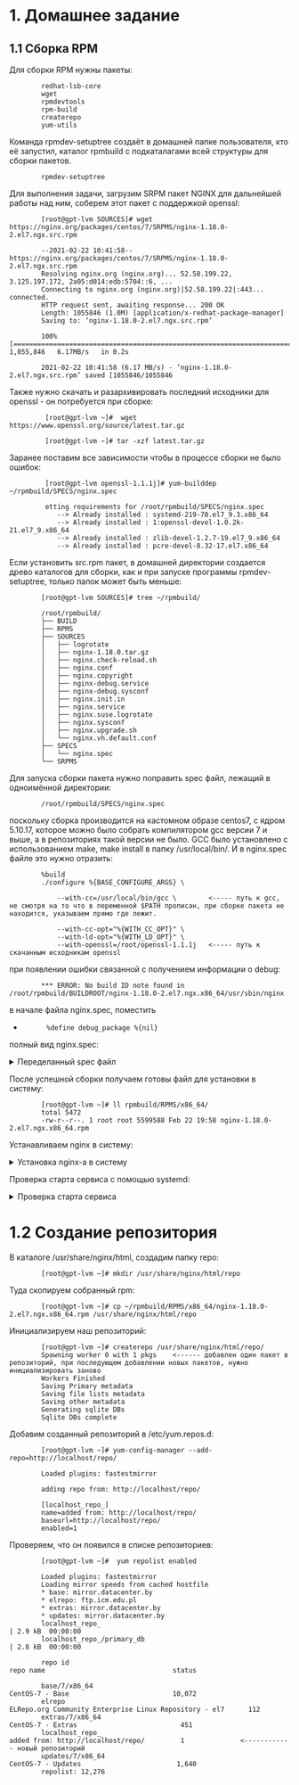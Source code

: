 

#                                                              1. Домашнее задание



##                                          1.1 Сборка RPM


Для сборки RPM нужны пакеты:

            redhat-lsb-core 
            wget 
            rpmdevtools 
            rpm-build 
            createrepo 
            yum-utils

                       
        
Команда rpmdev-setuptree создаёт в домашней папке пользователя, кто её запустил, каталог  rpmbuild с подкаталагами всей структуры для сборки пакетов.

            rpmdev-setuptree
            
Для выполнения задачи, загрузим  SRPM пакет NGINX для дальнейшей работы над ним, соберем этот пакет с поддержкой openssl:

            [root@gpt-lvm SOURCES]# wget https://nginx.org/packages/centos/7/SRPMS/nginx-1.18.0-2.el7.ngx.src.rpm
            
            --2021-02-22 10:41:58--  https://nginx.org/packages/centos/7/SRPMS/nginx-1.18.0-2.el7.ngx.src.rpm
            Resolving nginx.org (nginx.org)... 52.58.199.22, 3.125.197.172, 2a05:d014:edb:5704::6, ...
            Connecting to nginx.org (nginx.org)|52.58.199.22|:443... connected.
            HTTP request sent, awaiting response... 200 OK
            Length: 1055846 (1.0M) [application/x-redhat-package-manager]
            Saving to: ‘nginx-1.18.0-2.el7.ngx.src.rpm’

            100%[===================================================================================================>] 1,055,846   6.17MB/s   in 0.2s

            2021-02-22 10:41:58 (6.17 MB/s) - ‘nginx-1.18.0-2.el7.ngx.src.rpm’ saved [1055846/1055846

Также нужно скачать и разархивировать последний исходники для openssl - он потребуется при сборке:

             [root@gpt-lvm ~]#  wget https://www.openssl.org/source/latest.tar.gz
             
             [root@gpt-lvm ~]# tar -xzf latest.tar.gz

Заранее поставим все зависимости чтобы в процессе сборки не было ошибок:
             
             [root@gpt-lvm openssl-1.1.1j]# yum-builddep ~/rpmbuild/SPECS/nginx.spec

             etting requirements for /root/rpmbuild/SPECS/nginx.spec
                --> Already installed : systemd-219-78.el7_9.3.x86_64
                --> Already installed : 1:openssl-devel-1.0.2k-21.el7_9.x86_64
                --> Already installed : zlib-devel-1.2.7-19.el7_9.x86_64
                --> Already installed : pcre-devel-8.32-17.el7.x86_64
                

            
            
            
Если установить  src.rpm пакет, в домашней директории создается древо каталогов для сборки, как и при запуске программы rpmdev-setuptree, только папок может быть меньше:
          
            [root@gpt-lvm SOURCES]# tree ~/rpmbuild/
            
            /root/rpmbuild/
            ├── BUILD
            ├── RPMS
            ├── SOURCES
            │   ├── logrotate
            │   ├── nginx-1.18.0.tar.gz
            │   ├── nginx.check-reload.sh
            │   ├── nginx.conf
            │   ├── nginx.copyright
            │   ├── nginx-debug.service
            │   ├── nginx-debug.sysconf
            │   ├── nginx.init.in
            │   ├── nginx.service
            │   ├── nginx.suse.logrotate
            │   ├── nginx.sysconf
            │   ├── nginx.upgrade.sh
            │   └── nginx.vh.default.conf
            ├── SPECS
            │   └── nginx.spec
            └── SRPMS
            
 
 
 Для запуска сборки пакета нужно поправить spec файл, лежащий в одноимённой директории:
 
 
            /root/rpmbuild/SPECS/nginx.spec

поскольку сборка производится на кастомном образе centos7, с ядром 5.10.17, которое можно было собрать компилятором gcc версии 7 и выше, а в репозиториях такой версии не было. GCC было установлено с использованием make, make install в папку /usr/local/bin/. И в nginx.spec файле это нужно отразить:


            %build
            ./configure %{BASE_CONFIGURE_ARGS} \
                
                --with-cc=/usr/local/bin/gcc \        <----- путь к gcc, не смотря на то что в переменной $PATH прописан, при сборке пакета не находится, указываем прямо где лежит.
                
                --with-cc-opt="%{WITH_CC_OPT}" \
                --with-ld-opt="%{WITH_LD_OPT}" \
                --with-openssl=/root/openssl-1.1.1j   <----- путь к скачанным исходникам openssl 


            
 при появлении ошибки  связанной с получением информации о debug: 
            
            *** ERROR: No build ID note found in /root/rpmbuild/BUILDROOT/nginx-1.18.0-2.el7.ngx.x86_64/usr/sbin/nginx
            
в начале файла  nginx.spec, поместить

*           %define debug_package %{nil}

полный вид nginx.spec:

<details> 
           
  <summary> Переделанный spec файл </summary>
           
           #
            %define nginx_home %{_localstatedir}/cache/nginx
            %define nginx_user nginx
            %define nginx_group nginx
            %define nginx_loggroup adm
            %define debug_package %{nil}

            # distribution specific definitions
            %define use_systemd (0%{?rhel} >= 7 || 0%{?fedora} >= 19 || 0%{?suse_version} >= 1315 || 0%{?amzn} >= 2)

            %if %{use_systemd}
            BuildRequires: systemd
            Requires(post): systemd
            Requires(preun): systemd
            Requires(postun): systemd
            %endif

            %if 0%{?rhel}
            %define _group System Environment/Daemons
            %endif

            %if 0%{?rhel} == 6
            Requires(pre): shadow-utils
            Requires: initscripts >= 8.36
            Requires(post): chkconfig
            Requires: openssl >= 1.0.1
            BuildRequires: openssl-devel >= 1.0.1
            %endif

            %if 0%{?rhel} == 7
            %define epoch 1
            Epoch: %{epoch}
            Requires(pre): shadow-utils
            Requires: openssl >= 1.0.2
            BuildRequires: openssl-devel >= 1.0.2
            %define dist .el7
            %endif

            %if 0%{?rhel} == 8
            %define epoch 1
            Epoch: %{epoch}
            Requires(pre): shadow-utils
            BuildRequires: openssl-devel >= 1.1.1
            %define _debugsource_template %{nil}
            %endif

            %if 0%{?suse_version} >= 1315
            %define _group Productivity/Networking/Web/Servers
            %define nginx_loggroup trusted
            Requires(pre): shadow
            BuildRequires: libopenssl-devel
            %define _debugsource_template %{nil}
            %endif

            %if 0%{?fedora}
            %define _debugsource_template %{nil}
            %global _hardened_build 1
            %define _group System Environment/Daemons
            BuildRequires: openssl-devel
            Requires(pre): shadow-utils
            %endif

            # end of distribution specific definitions

            %define base_version 1.18.0
            %define base_release 2%{?dist}.ngx

            %define bdir %{_builddir}/%{name}-%{base_version}

            %define WITH_CC_OPT $(echo %{optflags} $(pcre-config --cflags)) -fPIC
            %define WITH_LD_OPT -Wl,-z,relro -Wl,-z,now -pie

            %define BASE_CONFIGURE_ARGS $(echo "--prefix=%{_sysconfdir}/nginx --sbin-path=%{_sbindir}/nginx --modules-path=%{_libdir}/nginx/modules --conf-path=%{_sysconfdir}/nginx/nginx.conf --error-log-path=%{_localstatedir}/log/nginx/error.log --http-log-path=%{_localstatedir}/log/nginx/access.log --pid-path=%{_localstatedir}/run/nginx.pid --lock-path=%{_localstatedir}/run/nginx.lock --http-client-body-temp-path=%{_localstatedir}/cache/nginx/client_temp --http-proxy-temp-path=%{_localstatedir}/cache/nginx/proxy_temp --http-fastcgi-temp-path=%{_localstatedir}/cache/nginx/fastcgi_temp --http-uwsgi-temp-path=%{_localstatedir}/cache/nginx/uwsgi_temp --http-scgi-temp-path=%{_localstatedir}/cache/nginx/scgi_temp --user=%{nginx_user} --group=%{nginx_group} --with-compat --with-file-aio --with-threads --with-http_addition_module --with-http_auth_request_module --with-http_dav_module --with-http_flv_module --with-http_gunzip_module --with-http_gzip_static_module --with-http_mp4_module --with-http_random_index_module --with-http_realip_module --with-http_secure_link_module --with-http_slice_module --with-http_ssl_module --with-http_stub_status_module --with-http_sub_module --with-http_v2_module --with-mail --with-mail_ssl_module --with-stream --with-stream_realip_module --with-stream_ssl_module --with-stream_ssl_preread_module")

            Summary: High performance web server
            Name: nginx
            Version: %{base_version}
            Release: %{base_release}
            Vendor: Nginx, Inc.
            URL: http://nginx.org/
            Group: %{_group}

            Source0: http://nginx.org/download/%{name}-%{version}.tar.gz
            Source1: logrotate
            Source2: nginx.init.in
            Source3: nginx.sysconf
            Source4: nginx.conf
            Source5: nginx.vh.default.conf
            Source7: nginx-debug.sysconf
            Source8: nginx.service
            Source9: nginx.upgrade.sh
            Source10: nginx.suse.logrotate
            Source11: nginx-debug.service
            Source12: nginx.copyright
            Source13: nginx.check-reload.sh

            License: 2-clause BSD-like license

            BuildRoot: %{_tmppath}/%{name}-%{base_version}-%{base_release}-root
            BuildRequires: zlib-devel
            BuildRequires: pcre-devel

            Provides: webserver
            Provides: nginx-r%{base_version}

            %description
            nginx [engine x] is an HTTP and reverse proxy server, as well as
            a mail proxy server.

            %if 0%{?suse_version} >= 1315
            %debug_package
            %endif

            %prep
            %setup -q
            cp %{SOURCE2} .
            sed -e 's|%%DEFAULTSTART%%|2 3 4 5|g' -e 's|%%DEFAULTSTOP%%|0 1 6|g' \
                -e 's|%%PROVIDES%%|nginx|g' < %{SOURCE2} > nginx.init
            sed -e 's|%%DEFAULTSTART%%||g' -e 's|%%DEFAULTSTOP%%|0 1 2 3 4 5 6|g' \
                -e 's|%%PROVIDES%%|nginx-debug|g' < %{SOURCE2} > nginx-debug.init

            %build
            ./configure %{BASE_CONFIGURE_ARGS} \
                --with-cc=/usr/local/bin/gcc \
                --with-cc-opt="%{WITH_CC_OPT}" \
                --with-ld-opt="%{WITH_LD_OPT}" \
                --with-openssl=/root/openssl-1.1.1j
                
            make %{?_smp_mflags}
            %{__mv} %{bdir}/objs/nginx \
                %{bdir}/objs/nginx-debug
            ./configure %{BASE_CONFIGURE_ARGS} \
                --with-cc=/usr/local/bin/gcc \
                --with-cc-opt="%{WITH_CC_OPT}" \
                --with-ld-opt="%{WITH_LD_OPT}"
            make %{?_smp_mflags}

            %install
            %{__rm} -rf $RPM_BUILD_ROOT
            %{__make} DESTDIR=$RPM_BUILD_ROOT INSTALLDIRS=vendor install

            %{__mkdir} -p $RPM_BUILD_ROOT%{_datadir}/nginx
            %{__mv} $RPM_BUILD_ROOT%{_sysconfdir}/nginx/html $RPM_BUILD_ROOT%{_datadir}/nginx/

            %{__rm} -f $RPM_BUILD_ROOT%{_sysconfdir}/nginx/*.default
            %{__rm} -f $RPM_BUILD_ROOT%{_sysconfdir}/nginx/fastcgi.conf

            %{__mkdir} -p $RPM_BUILD_ROOT%{_localstatedir}/log/nginx
            %{__mkdir} -p $RPM_BUILD_ROOT%{_localstatedir}/run/nginx
            %{__mkdir} -p $RPM_BUILD_ROOT%{_localstatedir}/cache/nginx

            %{__mkdir} -p $RPM_BUILD_ROOT%{_libdir}/nginx/modules
            cd $RPM_BUILD_ROOT%{_sysconfdir}/nginx && \
                %{__ln_s} ../..%{_libdir}/nginx/modules modules && cd -

            %{__mkdir} -p $RPM_BUILD_ROOT%{_datadir}/doc/%{name}-%{base_version}
            %{__install} -m 644 -p %{SOURCE12} \
                $RPM_BUILD_ROOT%{_datadir}/doc/%{name}-%{base_version}/COPYRIGHT

            %{__mkdir} -p $RPM_BUILD_ROOT%{_sysconfdir}/nginx/conf.d
            %{__rm} $RPM_BUILD_ROOT%{_sysconfdir}/nginx/nginx.conf
            %{__install} -m 644 -p %{SOURCE4} \
                $RPM_BUILD_ROOT%{_sysconfdir}/nginx/nginx.conf
            %{__install} -m 644 -p %{SOURCE5} \
                $RPM_BUILD_ROOT%{_sysconfdir}/nginx/conf.d/default.conf

            %{__mkdir} -p $RPM_BUILD_ROOT%{_sysconfdir}/sysconfig
            %{__install} -m 644 -p %{SOURCE3} \
                $RPM_BUILD_ROOT%{_sysconfdir}/sysconfig/nginx
            %{__install} -m 644 -p %{SOURCE7} \
                $RPM_BUILD_ROOT%{_sysconfdir}/sysconfig/nginx-debug

            %{__install} -p -D -m 0644 %{bdir}/objs/nginx.8 \
                $RPM_BUILD_ROOT%{_mandir}/man8/nginx.8

            %if %{use_systemd}
            # install systemd-specific files
            %{__mkdir} -p $RPM_BUILD_ROOT%{_unitdir}
            %{__install} -m644 %SOURCE8 \
                $RPM_BUILD_ROOT%{_unitdir}/nginx.service
            %{__install} -m644 %SOURCE11 \
                $RPM_BUILD_ROOT%{_unitdir}/nginx-debug.service
            %{__mkdir} -p $RPM_BUILD_ROOT%{_libexecdir}/initscripts/legacy-actions/nginx
            %{__install} -m755 %SOURCE9 \
                $RPM_BUILD_ROOT%{_libexecdir}/initscripts/legacy-actions/nginx/upgrade
            %{__install} -m755 %SOURCE13 \
                $RPM_BUILD_ROOT%{_libexecdir}/initscripts/legacy-actions/nginx/check-reload
            %else
            # install SYSV init stuff
            %{__mkdir} -p $RPM_BUILD_ROOT%{_initrddir}
            %{__install} -m755 nginx.init $RPM_BUILD_ROOT%{_initrddir}/nginx
            %{__install} -m755 nginx-debug.init $RPM_BUILD_ROOT%{_initrddir}/nginx-debug
            %endif

            # install log rotation stuff
            %{__mkdir} -p $RPM_BUILD_ROOT%{_sysconfdir}/logrotate.d
            %if 0%{?suse_version}
            %{__install} -m 644 -p %{SOURCE10} \
                $RPM_BUILD_ROOT%{_sysconfdir}/logrotate.d/nginx
            %else
            %{__install} -m 644 -p %{SOURCE1} \
                $RPM_BUILD_ROOT%{_sysconfdir}/logrotate.d/nginx
            %endif

            %{__install} -m755 %{bdir}/objs/nginx-debug \
                $RPM_BUILD_ROOT%{_sbindir}/nginx-debug

            %check
            %{__rm} -rf $RPM_BUILD_ROOT/usr/src
            cd %{bdir}
            grep -v 'usr/src' debugfiles.list > debugfiles.list.new && mv debugfiles.list.new debugfiles.list
            cat /dev/null > debugsources.list
            %if 0%{?suse_version} >= 1500
            cat /dev/null > debugsourcefiles.list
            %endif

            %clean
            %{__rm} -rf $RPM_BUILD_ROOT

            %files
            %defattr(-,root,root)

            %{_sbindir}/nginx
            %{_sbindir}/nginx-debug

            %dir %{_sysconfdir}/nginx
            %dir %{_sysconfdir}/nginx/conf.d
            %{_sysconfdir}/nginx/modules

            %config(noreplace) %{_sysconfdir}/nginx/nginx.conf
            %config(noreplace) %{_sysconfdir}/nginx/conf.d/default.conf
            %config(noreplace) %{_sysconfdir}/nginx/mime.types
            %config(noreplace) %{_sysconfdir}/nginx/fastcgi_params
            %config(noreplace) %{_sysconfdir}/nginx/scgi_params
            %config(noreplace) %{_sysconfdir}/nginx/uwsgi_params
            %config(noreplace) %{_sysconfdir}/nginx/koi-utf
            %config(noreplace) %{_sysconfdir}/nginx/koi-win
            %config(noreplace) %{_sysconfdir}/nginx/win-utf

            %config(noreplace) %{_sysconfdir}/logrotate.d/nginx
            %config(noreplace) %{_sysconfdir}/sysconfig/nginx
            %config(noreplace) %{_sysconfdir}/sysconfig/nginx-debug
            %if %{use_systemd}
            %{_unitdir}/nginx.service
            %{_unitdir}/nginx-debug.service
            %dir %{_libexecdir}/initscripts/legacy-actions/nginx
            %{_libexecdir}/initscripts/legacy-actions/nginx/*
            %else
            %{_initrddir}/nginx
            %{_initrddir}/nginx-debug
            %endif

            %attr(0755,root,root) %dir %{_libdir}/nginx
            %attr(0755,root,root) %dir %{_libdir}/nginx/modules
            %dir %{_datadir}/nginx
            %dir %{_datadir}/nginx/html
            %{_datadir}/nginx/html/*

            %attr(0755,root,root) %dir %{_localstatedir}/cache/nginx
            %attr(0755,root,root) %dir %{_localstatedir}/log/nginx

            %dir %{_datadir}/doc/%{name}-%{base_version}
            %doc %{_datadir}/doc/%{name}-%{base_version}/COPYRIGHT
            %{_mandir}/man8/nginx.8*

            %pre
            # Add the "nginx" user
            getent group %{nginx_group} >/dev/null || groupadd -r %{nginx_group}
            getent passwd %{nginx_user} >/dev/null || \
                useradd -r -g %{nginx_group} -s /sbin/nologin \
                -d %{nginx_home} -c "nginx user"  %{nginx_user}
            exit 0

            %post
            # Register the nginx service
            if [ $1 -eq 1 ]; then
            %if %{use_systemd}
                /usr/bin/systemctl preset nginx.service >/dev/null 2>&1 ||:
                /usr/bin/systemctl preset nginx-debug.service >/dev/null 2>&1 ||:
            %else
                /sbin/chkconfig --add nginx
                /sbin/chkconfig --add nginx-debug
            %endif
                # print site info
                cat <<BANNER
            ----------------------------------------------------------------------

            Thanks for using nginx!

            Please find the official documentation for nginx here:
            * http://nginx.org/en/docs/

            Please subscribe to nginx-announce mailing list to get
            the most important news about nginx:
            * http://nginx.org/en/support.html

            Commercial subscriptions for nginx are available on:
            * http://nginx.com/products/

            ----------------------------------------------------------------------
            BANNER

                # Touch and set permisions on default log files on installation

                if [ -d %{_localstatedir}/log/nginx ]; then
                    if [ ! -e %{_localstatedir}/log/nginx/access.log ]; then
                        touch %{_localstatedir}/log/nginx/access.log
                        %{__chmod} 640 %{_localstatedir}/log/nginx/access.log
                        %{__chown} nginx:%{nginx_loggroup} %{_localstatedir}/log/nginx/access.log
                    fi

                    if [ ! -e %{_localstatedir}/log/nginx/error.log ]; then
                        touch %{_localstatedir}/log/nginx/error.log
                        %{__chmod} 640 %{_localstatedir}/log/nginx/error.log
                        %{__chown} nginx:%{nginx_loggroup} %{_localstatedir}/log/nginx/error.log
                    fi
                fi
            fi

            %preun
            if [ $1 -eq 0 ]; then
            %if %use_systemd
                /usr/bin/systemctl --no-reload disable nginx.service >/dev/null 2>&1 ||:
                /usr/bin/systemctl stop nginx.service >/dev/null 2>&1 ||:
            %else
                /sbin/service nginx stop > /dev/null 2>&1
                /sbin/chkconfig --del nginx
                /sbin/chkconfig --del nginx-debug
            %endif
            fi

            %postun
            %if %use_systemd
            /usr/bin/systemctl daemon-reload >/dev/null 2>&1 ||:
            %endif
            if [ $1 -ge 1 ]; then
                /sbin/service nginx status  >/dev/null 2>&1 || exit 0
                /sbin/service nginx upgrade >/dev/null 2>&1 || echo \
                    "Binary upgrade failed, please check nginx's error.log"
            fi

</details>

После успешной сборки получаем готовы файл для установки в систему:


            [root@gpt-lvm ~]# ll rpmbuild/RPMS/x86_64/
            total 5472
            -rw-r--r--. 1 root root 5599588 Feb 22 19:58 nginx-1.18.0-2.el7.ngx.x86_64.rpm
            
            
Устанавливаем nginx в систему:

<details>

<summary> Установка nginx-a в систему </summary>
    
            [root@gpt-lvm ~]# yum localinstall rpmbuild/RPMS/x86_64/nginx-1.18.0-2.el7.ngx.x86_64.rpm  -y
            
            Loaded plugins: fastestmirror
            Examining rpmbuild/RPMS/x86_64/nginx-1.18.0-2.el7.ngx.x86_64.rpm: 1:nginx-1.18.0-2.el7.ngx.x86_64
            Marking rpmbuild/RPMS/x86_64/nginx-1.18.0-2.el7.ngx.x86_64.rpm to be installed
            Resolving Dependencies                                                                                                                                                                              
            --> Running transaction check
            ---> Package nginx.x86_64 1:1.18.0-2.el7.ngx will be installed
            Running transaction
            ......................
            Installing : 1:nginx-1.18.0-2.el7.ngx.x86_64                                                                                                                                                   1/1
            ----------------------------------------------------------------------

            Thanks for using nginx!

            Please find the official documentation for nginx here:
            * http://nginx.org/en/docs/

            Please subscribe to nginx-announce mailing list to get
            the most important news about nginx:
            * http://nginx.org/en/support.html

            Commercial subscriptions for nginx are available on:
            * http://nginx.com/products/

            ----------------------------------------------------------------------
            Verifying  : 1:nginx-1.18.0-2.el7.ngx.x86_64                                                                                                                                                   1/1

            Installed:
            nginx.x86_64 1:1.18.0-2.el7.ngx

            Complete!
</details>
            
Проверка старта сервиса с помощью systemd:

<details>

<summary> Проверка старта сервиса </summary>

            [root@gpt-lvm ~]# systemctl start nginx
            
            
            root@gpt-lvm ~]# systemctl status nginx   <----- проверяем статус сервиса nginx
            
            
            ● nginx.service - nginx - high performance web server
            Loaded: loaded (/usr/lib/systemd/system/nginx.service; disabled; vendor preset: disabled)
            Active: active (running) since Mon 2021-02-22 20:19:17 UTC; 4min 14s ago
                Docs: http://nginx.org/en/docs/
            Process: 19356 ExecStart=/usr/sbin/nginx -c /etc/nginx/nginx.conf (code=exited, status=0/SUCCESS)
            Main PID: 19357 (nginx)
            CGroup: /system.slice/nginx.service
                    ├─19357 nginx: master process /usr/sbin/nginx -c /etc/nginx/nginx.conf
                    └─19358 nginx: worker process
            
            [root@gpt-lvm ~]# lsof -n | grep nginx | grep LISTEN     <---- или так посмотерть запущен сервис или нет
            
            nginx     19357         root    6u     IPv4              49047       0t0        TCP *:http (LISTEN)
            nginx     19358        nginx    6u     IPv4              49047       0t0        TCP *:http (LISTEN)
</details>         
            
#                                           1.2 Создание репозитория

В каталоге /usr/share/nginx/html, создадим папку repo:

            [root@gpt-lvm ~]# mkdir /usr/share/nginx/html/repo

Туда скопируем собранный rpm:

            [root@gpt-lvm ~]# cp ~/rpmbuild/RPMS/x86_64/nginx-1.18.0-2.el7.ngx.x86_64.rpm /usr/share/nginx/html/repo
            
Инициализируем наш репозиторий:

            [root@gpt-lvm ~]# createrepo /usr/share/nginx/html/repo/
            Spawning worker 0 with 1 pkgs    <------ добавлен один пакет в репозиторий, при последующем добавлении новых пакетов, нужно инициализировать заново
            Workers Finished
            Saving Primary metadata
            Saving file lists metadata
            Saving other metadata
            Generating sqlite DBs
            Sqlite DBs complete
          
Добавим созданный репозиторий в /etc/yum.repos.d:


            [root@gpt-lvm ~]# yum-config-manager --add-repo=http://localhost/repo/
            
            Loaded plugins: fastestmirror
            
            adding repo from: http://localhost/repo/

            [localhost_repo_]
            name=added from: http://localhost/repo/
            baseurl=http://localhost/repo/
            enabled=1

            
Проверяем, что он появился в списке репозиториев:

            [root@gpt-lvm ~]#  yum repolist enabled
            
            Loaded plugins: fastestmirror
            Loading mirror speeds from cached hostfile
            * base: mirror.datacenter.by
            * elrepo: ftp.icm.edu.pl
            * extras: mirror.datacenter.by
            * updates: mirror.datacenter.by
            localhost_repo_                                                            | 2.9 kB  00:00:00     
            localhost_repo_/primary_db                                                 | 2.8 kB  00:00:00     
           
            repo id                                                                    repo name                                status
           
            base/7/x86_64                                                               CentOS-7 - Base                          10,072
            elrepo                                                                      ELRepo.org Community Enterprise Linux Repository - el7      112
            extras/7/x86_64                                                             CentOS-7 - Extras                          451
            localhost_repo_                                                             added from: http://localhost/repo/         1              <------------ новый репозиторий
            updates/7/x86_64                                                            CentOS-7 - Updates                        1,640
            repolist: 12,276
